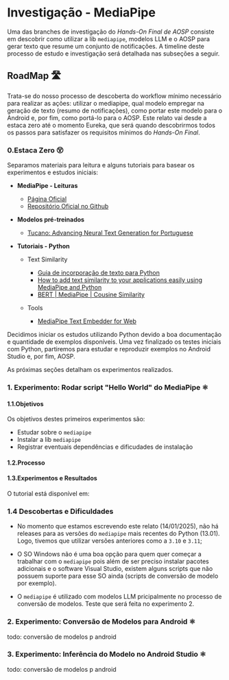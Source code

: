 # Investigação - MediaPipe 

Uma das branches de investigação do *Hands-On Final de AOSP* consiste em descobrir como utilizar a lib `mediapipe`, modelos LLM e o AOSP para gerar texto que resume um conjunto de notificações. A timeline deste processo de estudo e investigação será detalhada nas subseções a seguir. 


## RoadMap 🛣️

Trata-se do nosso processo de descoberta do workflow mínimo necessário para realizar as ações: utilizar o mediapipe, qual modelo empregar na geração de texto (resumo de notificações), como portar este modelo para o Android e, por fim, como portá-lo para o AOSP. Este relato vai desde a estaca zero até o momento Eureka, que será quando descobrirmos todos os passos para satisfazer os requisitos mínimos do *Hands-On Final*.


### 0.Estaca Zero 😵

Separamos materiais para leitura e alguns tutoriais para basear os experimentos e estudos iniciais:

- **MediaPipe - Leituras**

	- [Página Oficial](https://ai.google.dev/edge/mediapipe/solutions/guide?hl=pt-br)
	- [Repositório Oficial no Github](https://github.com/google-ai-edge/mediapipe)


- **Modelos pré-treinados** 

	- [Tucano: Advancing Neural Text Generation for Portuguese](https://nkluge-correa.github.io/Tucano/)

- **Tutoriais - Python**
	- Text Similarity
		- [Guia de incorporação de texto para Python](https://ai.google.dev/edge/mediapipe/solutions/text/text_embedder/python?hl=pt-br)
		- [How to add text similarity to your applications easily using MediaPipe and Python](https://medium.com/google-developer-experts/how-to-add-text-similarity-to-your-applications-easily-using-mediapipe-and-python-6d309edeed21)
		- [BERT |  MediaPipe | Cousine Similarity](https://dev.to/sajjadrahman56/a-beginners-guide-to-text-embedding-using-bert-with-mediapipe-1j1h)

	- Tools
		- [MediaPipe Text Embedder for Web](https://codepen.io/mediapipe-preview/pen/XWBVZmE)


Decidimos iniciar os estudos utilizando Python devido a boa documentação e quantidade de exemplos disponíveis. Uma vez finalizado os testes iniciais com Python, partiremos para estudar e reproduzir exemplos no Android Studio e, por fim, AOSP.

As próximas seções detalham os experimentos realizados.

### 1. Experimento: Rodar script "Hello World" do MediaPipe ⚛️

#### 1.1.Objetivos

Os objetivos destes primeiros experimentos são:

* Estudar sobre o `mediapipe`
* Instalar a lib `mediapipe`
* Registrar eventuais dependências e dificudades de instalação

#### 1.2.Processo

#### 1.3.Experimentos e Resultados

O tutorial está disponível em: 

### 1.4 Descobertas e Dificuldades

- No momento que estamos escrevendo este relato (14/01/2025), não há releases para as versões do `mediapipe` mais recentes do Python (13.01). Logo, tivemos que utilizar versões anteriores como a `3.10` e `3.11`;

- O SO Windows não é uma boa opção para quem quer começar a trabalhar com o `mediapipe` pois além de ser preciso instalar pacotes adicionais e o software Visual Studio, existem alguns scripts que não possuem suporte para esse SO ainda (scripts de conversão de modelo por exemplo).

- O `mediapipe` é utilizado com modelos LLM pricipalmente no processo de conversão de modelos. Teste que será feita no experimento 2.

### 2. Experimento: Conversão de Modelos para Android ⚛️

todo: conversão de modelos p android

### 3. Experimento: Inferência do Modelo no Android Studio ⚛️

todo: conversão de modelos p android